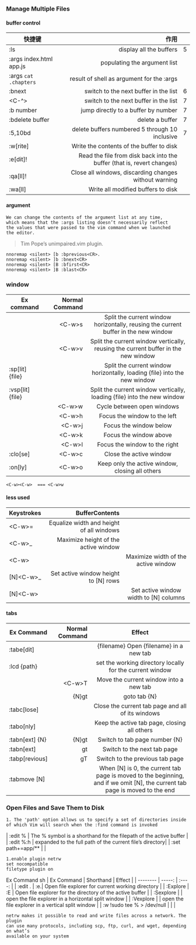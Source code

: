 ### Manage Multiple Files
#### buffer control
| 快捷键      | 作用     |    |
| --------   | -----:  | :----: |
| :ls        | display all the buffers      |   5    |
| :args index.html app.js  | populating the argument list | 
| :args `cat .chapters`  | result of shell as argument for the :args | 
| :bnext     | switch to the next buffer in the list      |   6    |
|  <C-^>     | switch to the next buffer in the list      |   7    |
| :b number  | jump directly to a buffer by number      |   7    |
| :bdelete buffer | delete a buffer |   7    |
| :5,10bd | delete buffers numbered 5 through 10 inclusive |   7    |
| :w[rite] | Write the contents of the buffer to disk|
| :e[dit]! | Read the file from disk back into the buffer (that is, revert changes)|
| :qa[ll]! | Close all windows, discarding changes without warning|
| :wa[ll]  | Write all modified buffers to disk|

#### argument
```
We can change the contents of the argument list at any time,
which means that the :args listing doesn’t necessarily reflect 
the values that were passed to the vim command when we launched 
the editor. 
```

> Tim Pope’s unimpaired.vim plugin.
```
nnoremap <silent> [b :bprevious<CR>.
nnoremap <silent> ]b :bnext<CR>
nnoremap <silent> [B :bfirst<CR>
nnoremap <silent> ]B :blast<CR>
```

### window
| Ex command | Normal Command     |    |
| --------   | -----:  | :----: |
| | \<C-w>s  | Split the current window horizontally, reusing the current buffer in the new window |
| | \<C-w>v  | Split the current window vertically, reusing the current buffer in the new window |
| :sp[lit] {file} | | Split the current window horizontally, loading {file} into the new window |
| :vsp[lit] {file} | | Split the current window vertically, loading {file} into the new window |
| | \<C-w>w | Cycle between open windows |
| | \<C-w>h | Focus the window to the left |
| | \<C-w>j | Focus the window below |
| | \<C-w>k | Focus the window above |
| | \<C-w>l | Focus the window to the right |
| :clo[se] | \<C-w>c | Close the active window |
| :on[ly] | \<C-w>o | Keep only the active window, closing all others |

```
<C-w><C-w>  === <C-w>w
```
#### less used
| Keystrokes | BufferContents     |    |
| --------   | -----:  | :----: |
| \<C-w>= | Equalize width and height of all windows |
| \<C-w>_ | Maximize height of the active window |
| \<C-w>| | Maximize width of the active window |
| [N]\<C-w>_ | Set active window height to [N] rows |
| [N]\<C-w>| | Set active window width to [N] columns |

#### tabs

| Ex Command | Normal Command | Effect     |
| --------   | -----:  | :----: |
| :tabe[dit] | | {filename} Open {filename} in a new tab |
| :lcd {path} | | set the working directory locally for the current window |
| | \<C-w>T | Move the current window into a new tab |
| | {N}gt | goto tab {N} |
| :tabc[lose] | | Close the current tab page and all of its windows |
| :tabo[nly] | | Keep the active tab page, closing all others |
| :tabn[ext] {N} | {N}gt | Switch to tab page number {N} |
| :tabn[ext] | gt | Switch to the next tab page |
| :tabp[revious] | gT | Switch to the previous tab page |
| :tabmove [N] | | When [N] is 0, the current tab page is moved to the beginning, and if we omit [N], the current tab page is moved to the end|

### Open Files and Save Them to Disk
```
1. The 'path' option allows us to specify a set of directories inside of which Vim will search when the :find command is invoked

```
| :edit %<Tab> | The % symbol is a shorthand for the filepath of the active buffer | 
| :edit %:h<Tab> | expanded to the full path of the current file’s directory|
| :set path+=app/** | |


```
1.enable plugin netrw
set nocompatible
filetype plugin on
```
Ex Command  sh
| Ex Command | Shorthand | Effect |
| --------   | -----:  | :----: |
| :edit . | :e.| Open file explorer for current working directory |
| :Explore | :E | Open file explorer for the directory of the active buffer |
| :Sexplore | | open the file explorer in a horizontal split window |
| :Vexplore | | open the file explorer in a vertical split window |
| :w !sudo tee % > /dev/null | | |
```
netrw makes it possible to read and write files across a network. The plugin
can use many protocols, including scp, ftp, curl, and wget, depending on what’s
available on your system
```
